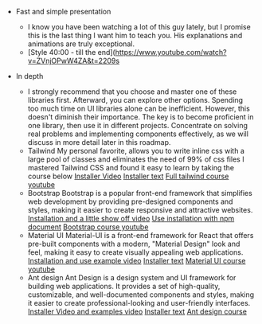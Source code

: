 * Fast and simple presentation
	* I know you have been watching a lot of this guy lately, but I promise this is the last thing I want him to teach you. His explanations and animations are truly exceptional.
	* [Style 40:00 - till the end](https://www.youtube.com/watch?v=ZVnjOPwW4ZA&t=2209s

* In depth
	* I strongly recommend that you choose and master one of these libraries first. Afterward, you can explore other options. Spending too much time on UI libraries alone can be inefficient. However, this doesn't diminish their importance. The key is to become proficient in one library, then use it in different projects. Concentrate on solving real problems and implementing components effectively, as we will discuss in more detail later in this roadmap.
	*  Tailwind
		My personal favorite, allows you to write inline css with a large pool of classes and eliminates the need of 99% of css files
		I mastered Tailwind CSS and found it easy to learn by taking the course below
		[Installer Video](https://www.youtube.com/watch?v=1WdL1TLfkYo)
		[Installer text](https://tailwindcss.com/docs/installation)
		[Full tailwind course youtube](https://www.youtube.com/watch?v=bxmDnn7lrnk&list=PL4cUxeGkcC9gpXORlEHjc5bgnIi5HEGhw)
	* Bootstrap
		Bootstrap is a popular front-end framework that simplifies web development by providing pre-designed components and styles, making it easier to create responsive and attractive websites.
		[Installation and a little show off video](https://www.youtube.com/watch?v=xdXd8BJwJ-U)
		[Use installation with npm document](https://getbootstrap.com/docs/3.4/getting-started/)
		[Bootstrap course youtube](https://www.youtube.com/watch?v=-qfEOE4vtxE)
	* Material UI
		Material-UI is a front-end framework for React that offers pre-built components with a modern, "Material Design" look and feel, making it easy to create visually appealing web applications.
		[Installation and use example video](https://www.youtube.com/watch?v=LD4-UTFXtwA)
		[Installer text](https://mui.com/material-ui/getting-started/installation/)
		[Material UI course youtube](https://www.youtube.com/watch?v=BHEPVdfBAqE&list=PLC3y8-rFHvwh-K9mDlrrcDywl7CeVL2rO&index=1)
	* Ant design
		Ant Design is a design system and UI framework for building web applications. It provides a set of high-quality, customizable, and well-documented components and styles, making it easier to create professional-looking and user-friendly interfaces.
		[Installer Video and examples video](https://www.youtube.com/watch?v=m96DTtTpGpA)
		[Installer text](https://ant.design/docs/react/introduce)
		[Ant design course](https://www.youtube.com/watch?v=03rzGKtEZmw&list=PL-JTnqZPF5z2qTGwNkYln3m0pA0qfgHFR&index=1)
